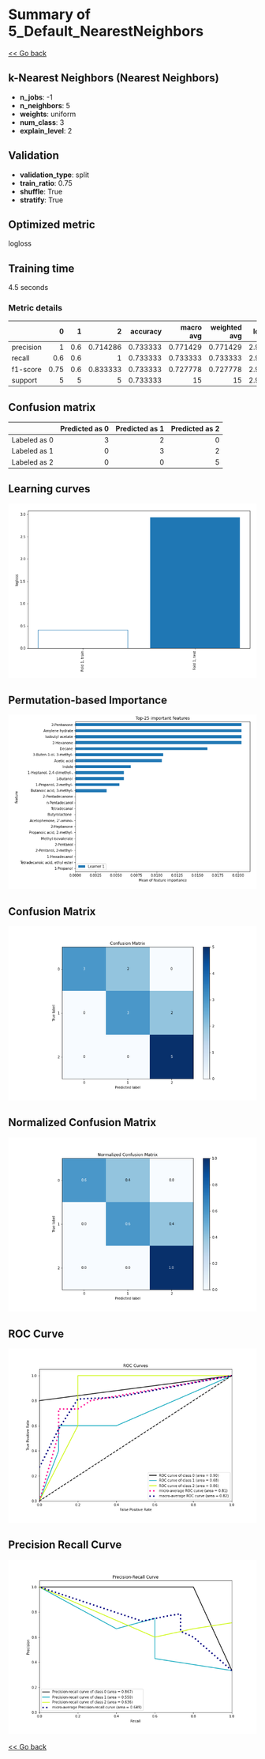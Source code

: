 # Summary of 5_Default_NearestNeighbors

[<< Go back](../README.md)


## k-Nearest Neighbors (Nearest Neighbors)
- **n_jobs**: -1
- **n_neighbors**: 5
- **weights**: uniform
- **num_class**: 3
- **explain_level**: 2

## Validation
 - **validation_type**: split
 - **train_ratio**: 0.75
 - **shuffle**: True
 - **stratify**: True

## Optimized metric
logloss

## Training time

4.5 seconds

### Metric details
|           |    0 |   1 |        2 |   accuracy |   macro avg |   weighted avg |   logloss |
|:----------|-----:|----:|---------:|-----------:|------------:|---------------:|----------:|
| precision | 1    | 0.6 | 0.714286 |   0.733333 |    0.771429 |       0.771429 |   2.93421 |
| recall    | 0.6  | 0.6 | 1        |   0.733333 |    0.733333 |       0.733333 |   2.93421 |
| f1-score  | 0.75 | 0.6 | 0.833333 |   0.733333 |    0.727778 |       0.727778 |   2.93421 |
| support   | 5    | 5   | 5        |   0.733333 |   15        |      15        |   2.93421 |


## Confusion matrix
|              |   Predicted as 0 |   Predicted as 1 |   Predicted as 2 |
|:-------------|-----------------:|-----------------:|-----------------:|
| Labeled as 0 |                3 |                2 |                0 |
| Labeled as 1 |                0 |                3 |                2 |
| Labeled as 2 |                0 |                0 |                5 |

## Learning curves
![Learning curves](learning_curves.png)

## Permutation-based Importance
![Permutation-based Importance](permutation_importance.png)
## Confusion Matrix

![Confusion Matrix](confusion_matrix.png)


## Normalized Confusion Matrix

![Normalized Confusion Matrix](confusion_matrix_normalized.png)


## ROC Curve

![ROC Curve](roc_curve.png)


## Precision Recall Curve

![Precision Recall Curve](precision_recall_curve.png)



[<< Go back](../README.md)
